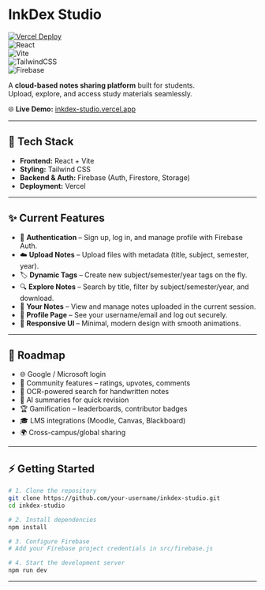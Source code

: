 # InkDex Studio  

[![Vercel Deploy](https://img.shields.io/badge/Deployed%20on-Vercel-black?logo=vercel)](https://inkdex-studio.vercel.app)  
![React](https://img.shields.io/badge/Frontend-React-61DAFB?logo=react&logoColor=white)  
![Vite](https://img.shields.io/badge/Build-Vite-646CFF?logo=vite&logoColor=white)  
![TailwindCSS](https://img.shields.io/badge/Styling-TailwindCSS-38B2AC?logo=tailwind-css&logoColor=white)  
![Firebase](https://img.shields.io/badge/Backend-Firebase-FFCA28?logo=firebase&logoColor=black)  

A **cloud-based notes sharing platform** built for students.  
Upload, explore, and access study materials seamlessly.  

🌐 **Live Demo:** [inkdex-studio.vercel.app](https://inkdex-studio.vercel.app)

---

## 🚀 Tech Stack
- **Frontend:** React + Vite  
- **Styling:** Tailwind CSS  
- **Backend & Auth:** Firebase (Auth, Firestore, Storage)  
- **Deployment:** Vercel  

---

## ✨ Current Features
- 🔐 **Authentication** – Sign up, log in, and manage profile with Firebase Auth.  
- ☁️ **Upload Notes** – Upload files with metadata (title, subject, semester, year).  
- 🏷️ **Dynamic Tags** – Create new subject/semester/year tags on the fly.  
- 🔍 **Explore Notes** – Search by title, filter by subject/semester/year, and download.  
- 📑 **Your Notes** – View and manage notes uploaded in the current session.  
- 👤 **Profile Page** – See your username/email and log out securely.  
- 🎨 **Responsive UI** – Minimal, modern design with smooth animations.  

---

## 📌 Roadmap
- 🌐 Google / Microsoft login  
- 💬 Community features – ratings, upvotes, comments  
- 🔎 OCR-powered search for handwritten notes  
- 🤖 AI summaries for quick revision  
- 🏆 Gamification – leaderboards, contributor badges  
- 🎓 LMS integrations (Moodle, Canvas, Blackboard)  
- 🌍 Cross-campus/global sharing  

---

## ⚡ Getting Started
```bash
# 1. Clone the repository
git clone https://github.com/your-username/inkdex-studio.git
cd inkdex-studio

# 2. Install dependencies
npm install

# 3. Configure Firebase
# Add your Firebase project credentials in src/firebase.js

# 4. Start the development server
npm run dev
```

---
